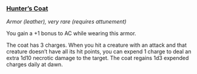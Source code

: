 ### [Hunter’s Coat](https://www.dndbeyond.com/magic-items/hunters-coat)

_Armor (leather), very rare (requires attunement)_

You gain a +1 bonus to AC while wearing this armor.

The coat has 3 charges. When you hit a creature with an attack and that creature doesn’t have all its hit points, you can expend 1 charge to deal an extra 1d10 necrotic damage to the target. The coat regains 1d3 expended charges daily at dawn.